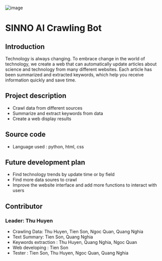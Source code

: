 ![image](https://user-images.githubusercontent.com/89759620/171128980-b3428487-260d-4fa0-aef8-419511f81021.png)

# SINNO AI Crawling Bot 

## Introduction
Technology is always changing. To embrace change in the world of technology, we create a web that can automatically update articles about science and technology from many different websites. Each article has been summarized and extracted keywords, which help you receive information quickly and save time.

## Project description
- Crawl data from different sources
- Summarize and extract keywords from data
- Create a web display results

## Source code
- Language used : python, html, css
## Future development plan
- Find technology trends by update time or by field
- Find more data soures to crawl
- Improve the website interface and add more functions to interact with users
## Contributor
### Leader: Thu Huyen
- Crawling Data: Thu Huyen, Tien Son, Ngoc Quan, Quang Nghia
- Text Summary: Tien Son, Quang Nghia
- Keywords extraction : Thu Huyen, Quang Nghia, Ngoc Quan
- Web developing : Tien Son
- Tester : Tien Son, Thu Huyen, Ngoc Quan, Quang Nghia




